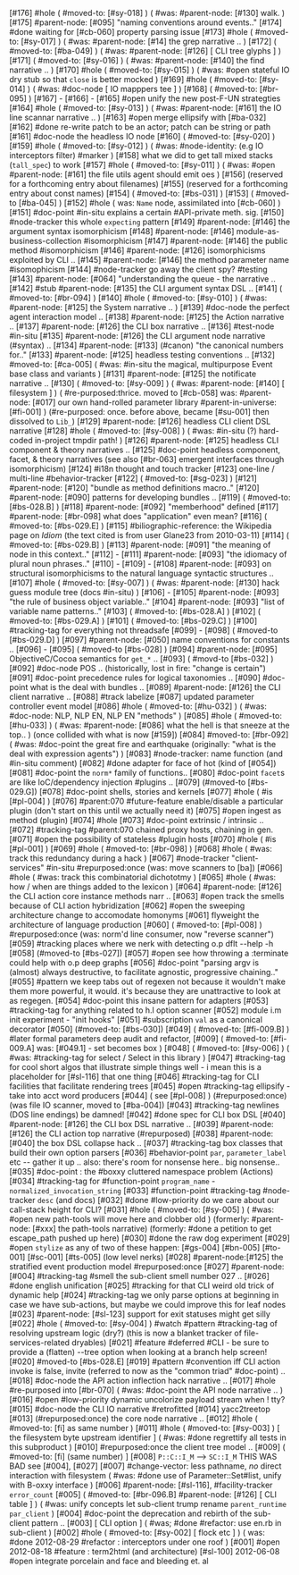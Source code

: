 [#176] #hole ( #moved-to: [#sy-018] )
             ( #was: #parent-node: [#130] walk. )
[#175]       #parent-node: [#095] "naming conventions around events.."
[#174]       #done waiting for [#cb-060] property parsing issue
[#173] #hole ( #moved-to: [#sy-017] )
             ( #was: #parent-node: [#14] the grep narrative .. )
[#172]       ( #moved-to: [#ba-049] )
             ( #was: #parent-node: [#126]  [ CLI tree glyphs ] )
[#171]       ( #moved-to: [#sy-016] )
             ( #was: #parent-node: [#140] the find narrative .. )
[#170] #hole ( #moved-to: [#sy-015] )
             ( #was: #open stateful IO dry stub so that `close` is better mocked )
[#169] #hole ( #moved-to: [#sy-014] )
             ( #was: #doc-node [ IO mapppers tee ] )
[#168]       ( #moved-to: [#br-095] )
[#167]       -
[#166]       -
[#165] #open unify the new post-F-UN strategties
[#164] #hole ( #moved-to: [#sy-013] )
             ( #was:  #parent-node: [#161] the IO line scannar narrative .. )
[#163] #open merge ellipsify with [#ba-032]
[#162]       #done re-write patch to be an actor; patch can be string or path
[#161]       #doc-node the headless IO node
[#160]       ( #moved-to: [#sy-020] )
[#159] #hole ( #moved-to: [#sy-012] )
             ( #was: #node-identity: (e.g IO interceptors filter) #marker )
[#158]       what we did to get tall mixed stacks (`tall_spec`) to work
[#157] #hole ( #moved-to: [#sy-011] )
             ( #was: #open #parent-node: [#161] the file utils agent should emit oes )
[#156]       (reserved for a forthcoming entry about filenames)
[#155]       (reserved for a forthcoming entry about const names)
[#154]       ( #moved-to: [#bs-031] )
[#153]       ( #moved-to [#ba-045] )
[#152] #hole ( was: `Name` node, assimilated into [#cb-060] )
[#151]       #doc-point #in-situ explains a certain #API-private meth. sig.
[#150]       #node-tracker this whole `expecting` pattern
[#149]       #parent-node: [#146] the argument syntax isomorphicism
[#148]       #parent-node: [#146] module-as-business-collection #isomorphicism
[#147]       #parent-node: [#146] the public method #isomorphicism
[#146]       #parent-node: [#126] isomorphicisms exploited by CLI ..
[#145]       #parent-node: [#146] the method parameter name #isomophicism
[#144]       #node-tracker go away the client spy? #testing
[#143]       #parent-node: [#064] "understanding the queue - the narrative ..
[#142]       #stub #parent-node: [#135] the CLI argument syntax DSL ..
[#141]       ( #moved-to: [#br-094] )
[#140] #hole ( #moved-to: [#sy-010] )
             ( #was: #parent-node: [#125] the System narrative .. )
[#139]       #doc-node the perfect agent interaction model ..
[#138]       #parent-node: [#125] the Action narrative ..
[#137]       #parent-node: [#126] the CLI box narrative ..
[#136]       #test-node #in-situ
[#135]       #parent-node: [#126] the CLI argument node narrative (#syntax) ..
[#134]       #parent-node: [#133]  (#canon) "the canonical numbers for.."
[#133]       #parent-node: [#125] headless testing conventions ..
[#132]       #moved-to: [#ca-005]
             ( #was: #in-situ the magical, multipurpose Event base class and variants )
[#131]       #parent-node: [#125] the notificate narrative ..
[#130]       ( #moved-to: [#sy-009] )
             ( #was: #parent-node: [#140]  [ filesystem ] )
             ( #re-purposed:thrice. moved to [#cb-058]
               was: #parent-node: [#017] our own hand-rolled parameter library
               #parent-in-universe: [#fi-001] )
             (#re-purposed: once. before above, became [#su-001] then
               dissolved to `Lib_`)
[#129]       #parent-node: [#126] headless CLI client DSL narrative
[#128] #hole ( #moved-to: [#sy-008] )
             ( #was: #in-situ (?) hard-coded in-project tmpdir path! )
[#126]       #parent-node: [#125] headless CLI component & theory narratives ..
[#125]       #doc-point headless component, facet, & theory narratives
             (see also [#br-063] emergent interfaces through isomorphicism)
[#124]       #i18n thought and touch tracker
[#123]       one-line / multi-line #behavior-tracker
[#122]       ( #moved-to: [#sg-023] )
[#121]       #parent-node: [#120] "bundle as method definitions macro.."
[#120]       #parent-node: [#090] patterns for developing bundles ..
[#119]       ( #moved-to: [#bs-028.B] )
[#118]       #parent-node: [#092] "memberhood" defined
[#117]       #parent-node: [#br-098] what does "application" even mean?
[#116]       ( #moved-to: [#bs-029.E] )
[#115]       #biliographic-reference: the Wikipedia page on _Idiom_
              (the text cited is from user Glane23 from 2010-03-11)
[#114]       ( #moved-to: [#bs-029.B] )
[#113]       #parent-node: [#091] "the meaning of node in this context.."
[#112]       -
[#111]       #parent-node: [#093] "the idiomacy of plural noun phrases.."
[#110]       -
[#109]       -
[#108]       #parent-node: [#093] on structural isomorphicisms to the
              natural language syntactic structures ..
[#107] #hole ( #moved-to: [#sy-007] )
             ( #was: #parent-node: [#130] hack guess module tree (docs #in-situ) )
[#106]       -
[#105]       #parent-node: [#093] "the rule of business object variable.."
[#104]       #parent-node: [#093] "list of variable name patterns.."
[#103]       ( #moved-to: [#bs-028.A] )
[#102]       ( #moved-to: [#bs-029.A] )
[#101]       ( #moved-to: [#bs-029.C] )
[#100]       #tracking-tag for everything not threadsafe
[#099]       -
[#098]       ( #moved-to [#bs-029.D] )
[#097]       #parent-node: [#050] name conventions for constants ..
[#096]       -
[#095]       ( #moved-to [#bs-028] )
[#094]       #parent-node: [#095] ObjectiveC/Cocoa semantics for `get_*` ..
[#093]       ( #movd-to [#bs-032] )
[#092]       #doc-node POS .. (historically, lost in fire: "change is certain")
[#091]       #doc-point precedence rules for logical taxonomies ..
[#090]       #doc-point what is the deal with bundles ..
[#089]       #parent-node: [#126] the CLI client narrative ..
[#088]       #track labelize
[#087]       updated parameter controller event model
[#086] #hole ( #moved-to: [#hu-032] )
             ( #was: #doc-node: NLP, NLP EN, NLP EN "methods" )
[#085] #hole ( #moved-to: [#hu-033] )
             ( #was: #parent-node: [#086] what the hell is that sneeze at the top.. )
             (once collided with what is now [#159])
[#084]       #moved-to: [#br-092]
             ( #was: #doc-point the great fire and earthquake (originally:
               "what is the deal with expression agents") )
[#083]       #node-tracker: name function (and #in-situ comment)
[#082]       #done adapter for face of hot (kind of [#054])
[#081]       #doc-point the `norm*` family of functions..
[#080]       #doc-point `facet`s are like IoC/dependency injection #plugins ..
[#079]       (#moved-to [#bs-029.G])
[#078]       #doc-point shells, stories and kernels
[#077] #hole ( #is [#pl-004] )
[#076]       #parent:070 #future-feature enable/disable a particular plugin
             (don't start on this until we actually need it)
[#075] #open ingest as method (plugin)
[#074] #hole
[#073]       #doc-point extrinsic / intrinsic ..
[#072]       #tracking-tag #parent:070 chained proxy hosts, chaining in gen.
[#071] #open the possibility of stateless #plugin hosts
[#070] #hole ( #is [#pl-001] )
[#069] #hole ( #moved-to: [#br-098] ) [#068] #hole ( #was: track this redundancy during a hack )
[#067]       #node-tracker "client-services" #in-situ
             #repurposed:once (was: move scanners to [ba])
[#066] #hole ( #was: track this combinatorial dichototmy )
[#065] #hole ( #was: how / when are things added to the lexicon )
[#064]       #parent-node: [#126] the CLI action core instance methods narr ..
[#063] #open track the smells because of CLI action hybridization
[#062] #open the sweeping architecture change to accomodate homonyms
[#061]       flyweight the architecture of language production
[#060]       ( #moved-to: [#pl-008] )
             #repurposed:once (was: norm'd line consumer, now "reverse scanner")
[#059]       #tracking places where we nerk with detecting o.p dflt --help -h
[#058]       (#moved-to [#bs-027])
[#057] #open see how throwing a :terminate could help with o.p deep graphs
[#056]       #doc-point "parsing argv is (almost) always destructive,
               to facilitate agnostic, progressive chaining.."
[#055]       #pattern we keep tabs out of regexen not because it
             wouldn't make them more powerful, it would. it's because
             they are unattractive to look at as regegen.
[#054]       #doc-point this insane pattern for adapters
[#053]       #tracking-tag for anything related to h.l option scanner
[#052]       module i.m init experiment - "init hooks"
[#051]       #subscription `val` as a canonical decorator
[#050]       (#moved-to: [#bs-030])
[#049]       ( #moved-to: [#fi-009.B] )
             #later formal parameters deep audit and refactor, [#009]
             ( #moved-to: [#fi-009.A] was: [#049.1] - set becomes box )
[#048]       ( #moved-to: [#sy-006] )
             ( #was: #tracking-tag for select / Select in this library )
[#047]       #tracking-tag for cool short algos that illustrate simple things
             well - i mean this is a placeholder for [#sl-116] that one thing
[#046]       #tracking-tag for CLI facilities that facilitate rendering trees
[#045] #open #tracking-tag ellipsify - take into acct word producers
[#044]       ( see [#pl-008] )
             (#repurposed:once) (was file IO scanner, moved to [#ba-004])
[#043]       #tracking-tag newlines (DOS line endings) be damned!
[#042]       #done spec for CLI box DSL
[#040]       #parent-node: [#126] the CLI box DSL narrative ..
[#039]       #parent-node: [#126] the CLI action top narrative (#repurposed)
[#038]       #parent-node: [#040] the box DSL collapse hack ..
[#037]       #tracking-tag box classes that build their own option parsers
[#036]       #behavior-point `par`, `parameter_label` etc -- gather it up ..
               also: there's room for nonsense here.. big nonsense..
[#035]       #doc-point : the #boxxy cluttered namespace problem (Actions)
[#034]       #tracking-tag for #function-point `program_name` -
              `normalized_invocation_string`
[#033]       #function-point #tracking-tag #node-tracker `desc` (and docs)
[#032]       #done #low-priority do we care about our call-stack height for CLI?
[#031] #hole ( #moved-to: [#sy-005] )
             ( #was: #open new path-tools will move here and clobber old )
             (formerly: #parent-node: [#xxx] the path-tools narrative)
             (formerly: #done a petition to get escape_path pushed up here)
[#030]       #done the raw dog experiment
[#029] #open `stylize` as any of two of these happen: [#gs-004] [#bn-005]
               [#to-001] [#sc-001] [#ts-005] (low level nerks)
[#028]       #parent-node:[#125] the stratified event production model
               #repurposed:once
[#027]       #parent-node: [#004] #tracking-tag #smell
               the sub-client smell number 027 ..
[#026]       #done english unification
[#025]       #tracking for that CLI weird old trick of dynamic help
[#024]       #tracking-tag we only parse options at beginning in case we
             have sub-actions, but maybe we could improve this for leaf nodes
[#023]       #parent-node: [#sl-123] support for exit statuses might get silly
[#022] #hole ( #moved-to: [#sy-004] )
             #watch #pattern #tracking-tag of resolving upstream logic (dry?)
               (this is now a blanket tracker of file-services-related dryables)
[#021]       #feature #deferred #CLI - be sure to provide a (flatten) --tree
               option when looking at a branch help screen!
[#020]       #moved-to [#bs-028.E]
[#019]       #pattern #convention iff CLI action invoke is false, invite
               (referred to now as the "common triad" #doc-point) ..
[#018]       #doc-node the API action inflection hack narrative ..
[#017] #hole #re-purposed into [#br-070]
             ( #was: #doc-point the API node narrative .. )
[#016] #open #low-priority dynamic uncolorize payload stream when ! tty?
[#015]       #doc-node the CLI IO narrative #retrofitted
[#014]       yacc2treetop
[#013]       (#repurposed:once) the core node narrative ..
[#012] #hole ( #moved-to: [fi] as same number )
[#011] #hole ( #moved-to: [#sy-003] )
             [ the filesystem byte upstream identifier ]
             ( #was: #done regrettify all tests in this subproduct )
[#010]       #repurposed:once the client tree model ..
[#009]       ( #moved-to: [fi]  (same number) ]
[#008]       `P::C::I_M` --> `SC::I_M` THIS WAS BAD see [#004], [#027]
[#007]       #change-vector: less pathname, *no* direct interaction with filesystem
             ( #was: #done use of Parameter::Set#list, unify with B-oxxy interface )
[#006]       #parent-node: [#sl-116], #facility-tracker `error_count`
[#005]       ( #moved-to: [#br-096.B] #parent-node: [#126]  [ CLI table ] )
             ( #was: unify concepts let sub-client trump rename `parent_runtime` `par_client` )
[#004]       #doc-point the deprecation and rebirth of the sub-client pattern ..
[#003]       [ CLI option ]
             ( #was; #done #refactor: use en.rb in sub-client )
[#002] #hole ( #moved-to: [#sy-002]  [ flock etc ] )
             ( was: #done 2012-08-29 #refactor : interceptors under one roof )
[#001] #open 2012-08-18 #feature : term2html (and architecture)
[#sl-100] 2012-06-08 #open integrate porcelain and face and bleeding et. al
